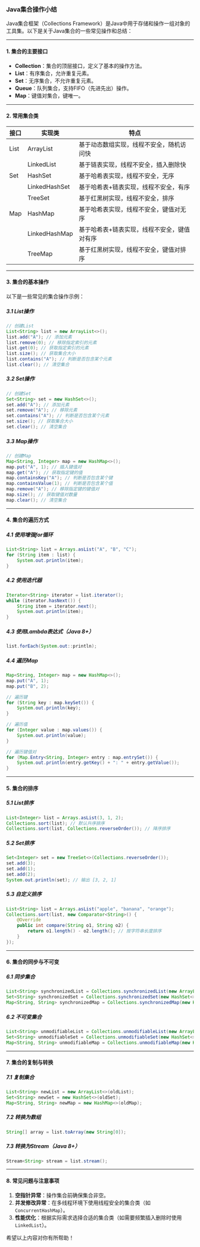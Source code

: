 ### Java集合操作小结

Java集合框架（Collections Framework）是Java中用于存储和操作一组对象的工具集。以下是关于Java集合的一些常见操作和总结：

---

#### 1. **集合的主要接口**
- **Collection**：集合的顶层接口，定义了基本的操作方法。
- **List**：有序集合，允许重复元素。
- **Set**：无序集合，不允许重复元素。
- **Queue**：队列集合，支持FIFO（先进先出）操作。
- **Map**：键值对集合，键唯一。

---

#### 2. **常用集合类**
| 接口 | 实现类 | 特点 |
|------|--------|------|
| List | ArrayList | 基于动态数组实现，线程不安全，随机访问快 |
|      | LinkedList | 基于链表实现，线程不安全，插入删除快 |
| Set  | HashSet | 基于哈希表实现，线程不安全，无序 |
|      | LinkedHashSet | 基于哈希表+链表实现，线程不安全，有序 |
|      | TreeSet | 基于红黑树实现，线程不安全，排序 |
| Map  | HashMap | 基于哈希表实现，线程不安全，键值对无序 |
|      | LinkedHashMap | 基于哈希表+链表实现，线程不安全，键值对有序 |
|      | TreeMap | 基于红黑树实现，线程不安全，键值对排序 |

---

#### 3. **集合的基本操作**
以下是一些常见的集合操作示例：

##### 3.1 List操作
```java
// 创建List
List<String> list = new ArrayList<>();
list.add("A"); // 添加元素
list.remove(0); // 移除指定索引的元素
list.get(0); // 获取指定索引的元素
list.size(); // 获取集合大小
list.contains("A"); // 判断是否包含某个元素
list.clear(); // 清空集合
```


##### 3.2 Set操作
```java
// 创建Set
Set<String> set = new HashSet<>();
set.add("A"); // 添加元素
set.remove("A"); // 移除元素
set.contains("A"); // 判断是否包含某个元素
set.size(); // 获取集合大小
set.clear(); // 清空集合
```


##### 3.3 Map操作
```java
// 创建Map
Map<String, Integer> map = new HashMap<>();
map.put("A", 1); // 插入键值对
map.get("A"); // 获取指定键的值
map.containsKey("A"); // 判断是否包含某个键
map.containsValue(1); // 判断是否包含某个值
map.remove("A"); // 移除指定键的键值对
map.size(); // 获取键值对数量
map.clear(); // 清空集合
```


---

#### 4. **集合的遍历方式**
##### 4.1 使用增强for循环
```java
List<String> list = Arrays.asList("A", "B", "C");
for (String item : list) {
    System.out.println(item);
}
```


##### 4.2 使用迭代器
```java
Iterator<String> iterator = list.iterator();
while (iterator.hasNext()) {
    String item = iterator.next();
    System.out.println(item);
}
```


##### 4.3 使用Lambda表达式（Java 8+）
```java
list.forEach(System.out::println);
```


##### 4.4 遍历Map
```java
Map<String, Integer> map = new HashMap<>();
map.put("A", 1);
map.put("B", 2);

// 遍历键
for (String key : map.keySet()) {
    System.out.println(key);
}

// 遍历值
for (Integer value : map.values()) {
    System.out.println(value);
}

// 遍历键值对
for (Map.Entry<String, Integer> entry : map.entrySet()) {
    System.out.println(entry.getKey() + ": " + entry.getValue());
}
```


---

#### 5. **集合的排序**
##### 5.1 List排序
```java
List<Integer> list = Arrays.asList(3, 1, 2);
Collections.sort(list); // 默认升序排序
Collections.sort(list, Collections.reverseOrder()); // 降序排序
```


##### 5.2 Set排序
```java
Set<Integer> set = new TreeSet<>(Collections.reverseOrder());
set.add(3);
set.add(1);
set.add(2);
System.out.println(set); // 输出 [3, 2, 1]
```


##### 5.3 自定义排序
```java
List<String> list = Arrays.asList("apple", "banana", "orange");
Collections.sort(list, new Comparator<String>() {
    @Override
    public int compare(String o1, String o2) {
        return o1.length() - o2.length(); // 按字符串长度排序
    }
});
```


---

#### 6. **集合的同步与不可变**
##### 6.1 同步集合
```java
List<String> synchronizedList = Collections.synchronizedList(new ArrayList<>());
Set<String> synchronizedSet = Collections.synchronizedSet(new HashSet<>());
Map<String, String> synchronizedMap = Collections.synchronizedMap(new HashMap<>());
```


##### 6.2 不可变集合
```java
List<String> unmodifiableList = Collections.unmodifiableList(new ArrayList<>());
Set<String> unmodifiableSet = Collections.unmodifiableSet(new HashSet<>());
Map<String, String> unmodifiableMap = Collections.unmodifiableMap(new HashMap<>());
```


---

#### 7. **集合的复制与转换**
##### 7.1 复制集合
```java
List<String> newList = new ArrayList<>(oldList);
Set<String> newSet = new HashSet<>(oldSet);
Map<String, String> newMap = new HashMap<>(oldMap);
```


##### 7.2 转换为数组
```java
String[] array = list.toArray(new String[0]);
```


##### 7.3 转换为Stream（Java 8+）
```java
Stream<String> stream = list.stream();
```


---

#### 8. **常见问题与注意事项**
1. **空指针异常**：操作集合前确保集合非空。
2. **并发修改异常**：在多线程环境下使用线程安全的集合类（如`ConcurrentHashMap`）。
3. **性能优化**：根据实际需求选择合适的集合类（如需要频繁插入删除时使用`LinkedList`）。

希望以上内容对你有所帮助！